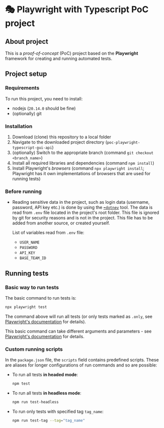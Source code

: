 # 🎭 Playwright with Typescript PoC project

## About project

This is a *proof-of-concept* (PoC) project based on the **Playwright** framework for creating and running automated tests.

## Project setup

### Requirements

To run this project, you need to install:

- nodejs (`20.14.0` should be fine)
- (optionally) git

### Installation

1. Download (clone) this repository to a local folder
2. Navigate to the downloaded project directory (`poc-playwright-typescript-gui-api`)
3. (optionally) Switch to the appropriate branch (command `git checkout <branch_name>`)
4. Install all required libraries and dependencies (command `npm install`)
5. Install Playwright's *browsers* (command `npx playwright install`; Playwright has it own implementations of browsers that are used for running tests)

### Before running

- Reading sensitive data in the project, such as login data (username, password, API key etc.) is done by using the [`➡️dotnev`](https://github.com/motdotla/dotenv) tool. The data is read from `.env` file located in the project's root folder. This file is ignored by git for security reasons and is not in the project. This file has to be added from another source, or created yourself.

  List of variables read from `.env` file:
  - `USER_NAME`
  - `PASSWORD`
  - `API_KEY`
  - `BASE_TEAM_ID` 

## Running tests

### Basic way to run tests

The basic command to run tests is:

```bash
npx playwright test
```
The command above will run all tests (or only tests marked as `.only`, see [Playwright's documentation](https://playwright.dev/docs/api/class-test#test-only) for details).

This basic command can take different arguments and parameters - see [Playwright's documentation](https://playwright.dev/docs/test-cli#introduction) for details.

### Custom running scripts

In the `package.json` file, the `scripts` field contains predefined scripts. These are aliases for longer configurations of run commands and so are possible:

- To run all tests **in headed mode**:

  ```bash
  npm test
  ```

- To run all tests **in headless mode**:

  ```bash
  npm run test-headless
  ```

- To run only tests with specified tag `tag_name`:
  
  ```bash
  npm run test-tag --tag="tag_name"
  ```